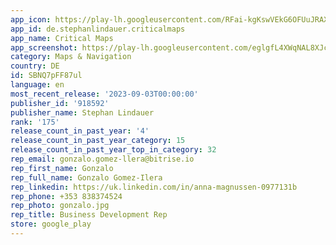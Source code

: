 ```yaml
---
app_icon: https://play-lh.googleusercontent.com/RFai-kgKswVEkG6OFUuJRAXqs7nIMOEQCe08703jMKO3VEb8S37U2HWEgC6snD0vYsg
app_id: de.stephanlindauer.criticalmaps
app_name: Critical Maps
app_screenshot: https://play-lh.googleusercontent.com/eglgfL4XWqNAL8XJcmc96dVYdEktFbJyfTawuaT4afxXz1vJKfs-1dwT1XGC-d4GEQ8
category: Maps & Navigation
country: DE
id: SBNQ7pFF87ul
language: en
most_recent_release: '2023-09-03T00:00:00'
publisher_id: '918592'
publisher_name: Stephan Lindauer
rank: '175'
release_count_in_past_year: '4'
release_count_in_past_year_category: 15
release_count_in_past_year_top_in_category: 32
rep_email: gonzalo.gomez-llera@bitrise.io
rep_first_name: Gonzalo
rep_full_name: Gonzalo Gomez-Ilera
rep_linkedin: https://uk.linkedin.com/in/anna-magnussen-0977131b
rep_phone: +353 838374524
rep_photo: gonzalo.jpg
rep_title: Business Development Rep
store: google_play
---
```

